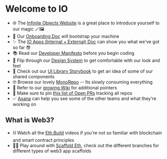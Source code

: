 # Welcome to IO
- 🌐 The [Infinite Objects Website](https://infiniteobjects.com/) is a great place to introduce yourself to our magic 🪄🖼
- 🚀 Our [Onboarding Doc](https://github.com/infiniteobjects/.github/blob/main/ONBOARDING.md) will bootstrap your machine
- ✨ The [IO Apps (Internal + External) Doc](https://docs.google.com/document/d/1Zeexj_N7ACkXIdXEn0E2LafOTjvXL8pobhM9dr5aVw8/edit) can show you what we've got so far 😎
- 📚 Read our [Developer Manifesto](https://github.com/infiniteobjects/.github/blob/main/CONTRIBUTING.md) before you begin coding
- 📐 Flip through our [Design System](https://www.figma.com/files/team/861964614823012026/Infinite-Objects?fuid=1006609939780032201) to get comfortable with our look and feel
- 🧱 Check out our [UI Library Storybook](https://infiniteobjects.github.io/ui/) to get an idea of some of our shared components
- 🤓 Browse our lovely [MonoRepo](https://github.com/infiniteobjects/stack) -- Its slowly consuming everything
- 📖 Refer to our [growing Wiki](https://github.com/infiniteobjects/.github/wiki) for additional pointers
- 📌 Make sure to pin [this list of Open PRs](https://github.com/pulls?q=is%3Aopen+is%3Apr+archived%3Afalse+user%3Ainfiniteobjects+-author%3Aapp%2Fdependabot) tracking all repos
- ✅ [Asana](https://app.asana.com/0/home/1200740753180000) can help you see some of the other teams and what they're working on

## What is Web3?
- ⛓ Watch all the [Eth.Build](https://eth.build/) videos if you're not so familiar with blockchain and smart contract principles
- 🧑‍💻 Play around with [Scaffold Eth](https://github.com/scaffold-eth/scaffold-eth), check out the different branches for different types of web3 app scaffolds
